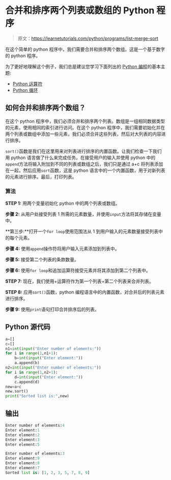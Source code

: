 # 合并和排序两个列表或数组的 Python 程序

> 原文：<https://learnetutorials.com/python/programs/list-merge-sort>

在这个简单的 python 程序中，我们需要合并和排序两个数组。这是一个基于数字的 python 程序。

为了更好地理解这个例子，我们总是建议您学习下面列出的 [Python 编程](../ "Python tutorial")的基本主题:

*   [Python 运算符](../../python/python-operators "operators in python")
*   [Python 循环](../../python/python-loop-tutorials "Loops in python")

## 如何合并和排序两个数组？

在这个 python 程序中，我们必须合并和排序两个列表。数组是一组相同数据类型的元素，使用相同的索引进行访问。在这个 python 程序中，我们需要初始化并在两个列表或数组中添加一些元素，我们必须合并这些列表，然后对大列表的内容进行排序。

`sort()`函数是我们在这里用来对列表进行排序的内置函数。让我们检查一下我们用 python 语言做了什么来完成任务。在接受用户的输入并使用 python 中的`append`方法将输入附加到不同的列表或数组之后，我们只是通过 a+c 将列表添加在一起，然后应用`sort`函数，这是 python 语言中的一个内置函数，用于对新列表的元素进行排序。最后，打印列表。

### 算法

**STEP 1:** 用两个变量初始化 python 中的两个列表或数组。

**步骤 2:** 从用户处接受列表 1 所需的元素数量，并使用`input`方法将其存储在变量中。

**第三步:**打开一个`for loop`使用范围法从 1 到用户输入的元素数量接受列表中的每个元素。

**步骤 4:** 使用`append`操作符将用户输入元素添加到列表中。

**步骤 5:** 接受第二个列表的条款数量。

**步骤 6:** 使用`for loop`和追加运算符接受元素并将其添加到第二个列表中。

**STEP 7:** 现在，我们使用+运算符作为第一个列表+第二个列表来合并列表。

**STEP 8:** 应用`sort()`函数，python 编程语言中的内置函数，对合并后的列表元素进行排序。

**步骤 9:** 使用`print`语句打印合并排序后的列表。

## Python 源代码

```py
a=[]
c=[]
n1=int(input("Enter number of elements:"))
for i in range(1,n1+1):
    b=int(input("Enter element:"))
    a.append(b)
n2=int(input("Enter number of elements:"))
for i in range(1,n2+1):
    d=int(input("Enter element:"))
    c.append(d)
new=a+c
new.sort()
print("Sorted list is:",new)

```

## 输出

```py
Enter number of elements:4
Enter element:1
Enter element:2
Enter element:3
Enter element:5

Enter number of elements:3
Enter element:9
Enter element:8
Enter element:7
Sorted list is: [1, 2, 3, 5, 7, 8, 9]
```